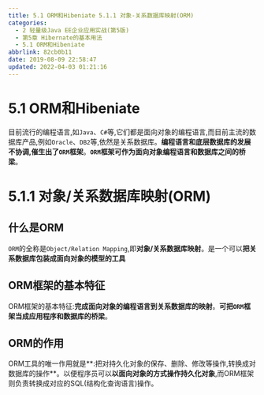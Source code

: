 ```yaml
---
title: 5.1 ORM和Hibeniate 5.1.1 对象-关系数据库映射(ORM)
categories: 
  - 2 轻量级Java EE企业应用实战(第5版)
  - 第5章 Hibernate的基本用法
  - 5.1 ORM和Hibeniate
abbrlink: 82cb0b11
date: 2019-08-09 22:58:47
updated: 2022-04-03 01:21:16
---
```

# 5.1 ORM和Hibeniate #
目前流行的编程语言,如`Java`、`C#`等,它们都是面向对象的编程语言,而目前主流的数据库产品,例如`Oracle`、`DB2`等,依然是关系数据库。**编程语言和底层数据库的发展不协调,催生出了`ORM`框架**。**`ORM`框架可作为面向对象编程语言和数据库之间的桥梁**。
# 5.1.1 对象/关系数据库映射(ORM) #
## 什么是ORM ##
`ORM`的全称是`Object/Relation Mapping`,即**对象/关系数据库映射**。是一个可以**把关系数据库包装成面向对象的模型的工具**
## ORM框架的基本特征 ##
ORM框架的基本特征:**完成面向对象的编程语言到关系数据库的映射**。**可把`ORM`框架当成应用程序和数据库的桥梁**。
## ORM的作用 ##
ORM工具的唯一作用就是**:把对持久化对象的保存、删除、修改等操作,转换成对数据库的操作**。以便程序员可以**以面向对象的方式操作持久化对象**,而ORM框架则负责转换成对应的SQL(结构化查询语言)操作。


